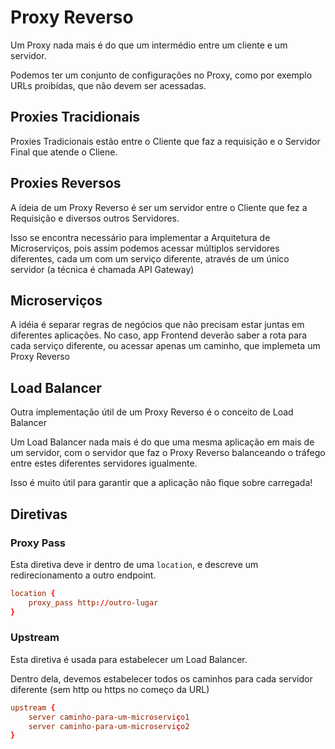 # Proxy Reverso

Um Proxy nada mais é do que um intermédio entre um cliente e um servidor.

Podemos ter um conjunto de configurações no Proxy, como por exemplo URLs proibídas,
que não devem ser acessadas.

## Proxies Tracidionais

Proxies Tradicionais estão entre o Cliente que faz a requisição 
e o Servidor Final que atende o Cliene. 

## Proxies Reversos

A ídeia de um Proxy Reverso é ser um servidor entre o Cliente que fez a
Requisição e diversos outros Servidores.

Isso se encontra necessário para implementar a Arquitetura de Microserviços, pois
assim podemos acessar múltiplos servidores diferentes, cada um com um serviço diferente, através de um único servidor (a técnica é chamada API Gateway)

## Microserviços

A idéia é separar regras de negócios que não precisam estar juntas
em diferentes aplicações. No caso, app Frontend deverão saber 
a rota para cada serviço diferente, ou acessar apenas um caminho, que 
implemeta um Proxy Reverso

## Load Balancer

Outra implementação útil de um Proxy Reverso é o conceito de Load Balancer

Um Load Balancer nada mais é do que uma mesma aplicação em mais de um servidor,
com o servidor que faz o Proxy Reverso balanceando o tráfego entre estes diferentes
servidores igualmente. 

Isso é muito útil para garantir que a aplicação não fique sobre carregada!

## Diretivas

### Proxy Pass

Esta diretiva deve ir dentro de uma `location`, e descreve um 
redirecionamento a outro endpoint.

```conf
location {
    proxy_pass http://outro-lugar
}
```

### Upstream

Esta diretiva é usada para estabelecer um Load Balancer.

Dentro dela, devemos estabelecer todos os caminhos para cada
servidor diferente (sem http ou https no começo da URL)

```conf
upstream {
    server caminho-para-um-microserviço1
    server caminho-para-um-microserviço2
}
```